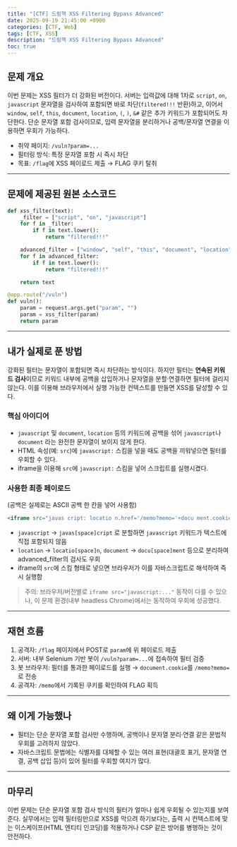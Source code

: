 ```yaml
---
title: "[CTF] 드림핵 XSS Filtering Bypass Advanced"
date: 2025-09-19 21:45:00 +0900
categories: [CTF, Web]
tags: [CTF, XSS]
description: "드림핵 XSS Filtering Bypass Advanced"
toc: true
---
```


## 문제 개요

이번 문제는 XSS 필터가 더 강화된 버전이다. 서버는 입력값에 대해 1차로 `script`, `on`, `javascript` 문자열을 검사하여 포함되면 바로 차단(`filtered!!!` 반환)하고, 이어서 `window`, `self`, `this`, `document`, `location`, `(`, `)`, `&#` 같은 추가 키워드가 포함되어도 차단한다. 단순 문자열 포함 검사이므로, 입력 문자열을 분리하거나 공백/문자열 연결을 이용하면 우회가 가능하다.

* 취약 페이지: `/vuln?param=...`
* 필터링 방식: 특정 문자열 포함 시 즉시 차단
* 목표: `/flag`에 XSS 페이로드 제출 → FLAG 쿠키 탈취

---

## 문제에 제공된 원본 소스코드

```python
def xss_filter(text):
    _filter = ["script", "on", "javascript"]
    for f in _filter:
        if f in text.lower():
            return "filtered!!!"

    advanced_filter = ["window", "self", "this", "document", "location", "(", ")", "&#"]
    for f in advanced_filter:
        if f in text.lower():
            return "filtered!!!"

    return text

@app.route("/vuln")
def vuln():
    param = request.args.get("param", "")
    param = xss_filter(param)
    return param
```

---

## 내가 실제로 푼 방법

강화된 필터는 문자열이 포함되면 즉시 차단하는 방식이다. 하지만 필터는 **연속된 키워드 검사**이므로 키워드 내부에 공백을 삽입하거나 문자열을 분할·연결하면 필터에 걸리지 않는다. 이를 이용해 브라우저에서 실행 가능한 컨텍스트를 만들면 XSS를 달성할 수 있다.

### 핵심 아이디어

* `javascript` 및 `document`, `location` 등의 키워드에 공백을 섞어 `javascript`나 `document` 라는 완전한 문자열이 보이지 않게 한다.
* HTML 속성(예: `src`)에 `javascript:` 스킴을 넣을 때도 공백을 끼워넣으면 필터를 우회할 수 있다.
* iframe을 이용해 `src`에 `javascript:` 스킴을 넣어 스크립트를 실행시켰다.

### 사용한 최종 페이로드

(공백은 실제로는 ASCII 공백 한 칸을 넣어 사용함)

```html
<iframe src="javas cript: locatio n.href='/memo?memo='+docu ment.cookie;"></iframe>
```

* `javascript` → `javas[space]cript` 로 분할하면 `javascript` 키워드가 텍스트에 직접 포함되지 않음
* `location` → `locatio[space]n`, `document` → `docu[space]ment` 등으로 분리하여 advanced\_filter의 검사도 우회
* iframe의 `src`에 스킴 형태로 넣으면 브라우저가 이를 자바스크립트로 해석하여 즉시 실행함

> 주의: 브라우저/버전별로 `iframe src="javascript:..."` 동작이 다를 수 있으나, 이 문제 환경(내부 headless Chrome)에서는 동작하여 우회에 성공했다.

---

## 재현 흐름

1. 공격자: `/flag` 페이지에서 POST로 `param`에 위 페이로드 제출
2. 서버: 내부 Selenium 기반 봇이 `/vuln?param=...`에 접속하여 필터 검증
3. 봇 브라우저: 필터를 통과한 페이로드를 실행 → `document.cookie`를 `/memo?memo=`로 전송
4. 공격자: `/memo`에서 기록된 쿠키를 확인하여 FLAG 획득

---

## 왜 이게 가능했나

* 필터는 단순 문자열 포함 검사만 수행하며, 공백이나 문자열 분리·연결 같은 문법적 우회를 고려하지 않았다.
* 자바스크립트 문법에는 식별자를 대체할 수 있는 여러 표현(대괄호 표기, 문자열 연결, 공백 삽입 등)이 있어 필터를 우회할 여지가 많다.

---

## 마무리

이번 문제는 단순 문자열 포함 검사 방식의 필터가 얼마나 쉽게 우회될 수 있는지를 보여준다. 실무에서는 입력 필터링만으로 XSS를 막으려 하기보다는, 출력 시 컨텍스트에 맞는 이스케이프(HTML 엔티티 인코딩)를 적용하거나 CSP 같은 방어를 병행하는 것이 안전하다.
